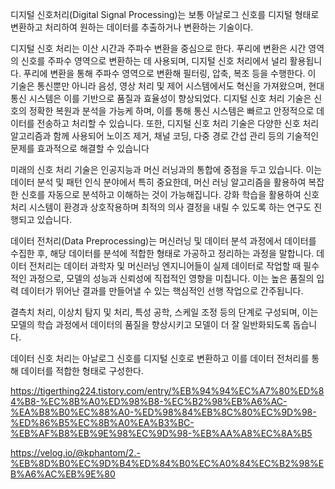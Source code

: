 
디지털 신호처리(Digital Signal Processing)는 보통 아날로그 신호를 디지털 형태로 변환하고 처리하여 원하는 데이터를 추출하거나 변환하는 기술이다.

디지털 신호 처리는 이산 시간과 주파수 변환을 중심으로 한다. 푸리에 변환은 시간 영역의 신호를 주파수 영역으로 변환하는 데 사용되며, 디지털 신호 처리에서 널리 활용됩니다.  푸리에 변환을 통해 주파수 영역으로 변환해 필터링, 압축, 복조 등을 수행한다.
이 기술은 통신뿐만 아니라 음성, 영상 처리 및 제어 시스템에서도 혁신을 가져왔으며, 현대 통신 시스템은 이를 기반으로 품질과 효율성이 향상되었다.
디지털 신호 처리 기술은 신호의 정확한 복원과 분석을 가능케 하며, 이를 통해 통신 시스템은 빠르고 안정적으로 데이터를 전송하고 처리할 수 있습니다. 또한, 디지털 신호 처리 기술은 다양한 신호 처리 알고리즘과 함께 사용되어 노이즈 제거, 채널 코딩, 다중 경로 간섭 관리 등의 기술적인 문제를 효과적으로 해결할 수 있습니다

미래의 신호 처리 기술은 인공지능과 머신 러닝과의 통합에 중점을 두고 있습니다. 이는 데이터 분석 및 패턴 인식 분야에서 특히 중요한데, 머신 러닝 알고리즘을 활용하여 복잡한 신호를 자동으로 분석하고 이해하는 것이 가능해집니다.
강화 학습을 활용하여 신호 처리 시스템이 환경과 상호작용하며 최적의 의사 결정을 내릴 수 있도록 하는 연구도 진행되고 있습니다.

데이터 전처리(Data Preprocessing)는 머신러닝 및 데이터 분석 과정에서 데이터를 수집한 후, 해당 데이터를 분석에 적합한 형태로 가공하고 정리하는 과정을 말합니다.
데이터 전처리는 데이터 과학자 및 머신러닝 엔지니어들이 실제 데이터로 작업할 때 필수적인 과정으로, 모델의 성능과 신뢰성에 직접적인 영향을 미칩니다. 이는 높은 품질의 입력 데이터가 뛰어난 결과를 만들어낼 수 있는 핵심적인 선행 작업으로 간주됩니다.

결측치 처리, 이상치 탐지 및 처리, 특성 공학, 스케일 조정 등의 단계로 구성되며, 이는 모델의 학습 과정에서 데이터의 품질을 향상시키고 모델이 더 잘 일반화되도록 돕습니다.

데이터 신호 처리는 아날로그 신호를 디지털 신호로 변환하고 이를 데이터 전처리를 통해 데이터를 적합한 형태로 구성한다.






https://tigerthing224.tistory.com/entry/%EB%94%94%EC%A7%80%ED%84%B8-%EC%8B%A0%ED%98%B8-%EC%B2%98%EB%A6%AC-%EA%B8%B0%EC%88%A0-%ED%98%84%EB%8C%80%EC%9D%98-%ED%86%B5%EC%8B%A0%EA%B3%BC-%EB%AF%B8%EB%9E%98%EC%9D%98-%EB%AA%A8%EC%8A%B5

https://velog.io/@kphantom/2.-%EB%8D%B0%EC%9D%B4%ED%84%B0%EC%A0%84%EC%B2%98%EB%A6%AC%EB%9E%80